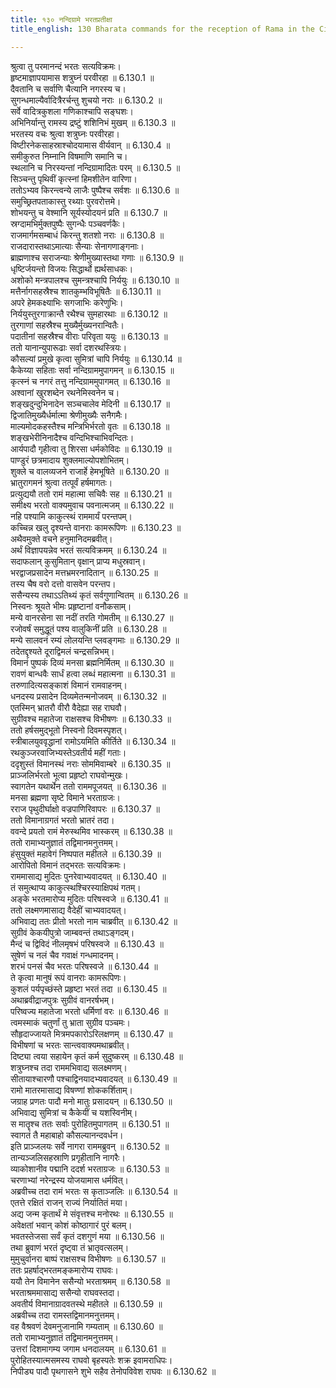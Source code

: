 ```yaml
---
title: १३० नन्दिग्रामे भरतप्रतीक्षा
title_english: 130 Bharata commands for the reception of Rama in the City of Ayodhya

---
```

<div class="audioEmbed"  caption="श्रीराम-हरिसीताराममूर्ति-घनपाठिभ्यां वचनम्" src="https://archive.org/download/Ramayana-recitation-Sriram-harisItArAmamUrti-Ghanapaati-v2/Kanda_6/Kanda_6_YK-127-Bharata_commands_for_the_reception_of_Rama_in_the_City of _0.mp3"></div>

श्रुत्वा तु परमानन्दं भरतः सत्यविक्रमः।  
हृष्टमाज्ञापयामास शत्रुघ्नं परवीरहा ॥ 6.130.1 ॥   
दैवतानि च सर्वाणि चैत्यानि नगरस्य च।  
सुगन्धमाल्यैर्वादित्रैरर्चन्तु शुचयो नराः ॥ 6.130.2 ॥   
सर्वे वादित्रकुशला गणिकाश्चापि सङ्घशः।  
अभिनिर्यान्तु रामस्य द्रष्टुं शशिनिभं मुखम् ॥ 6.130.3 ॥   
भरतस्य वचः श्रुत्वा शत्रुघ्नः परवीरहा।  
विष्टीरनेकसाहस्राश्चोदयामास वीर्यवान् ॥ 6.130.4 ॥   
समीकुरुत निम्नानि विषमाणि समानि च।  
स्थलानि च निरस्यन्तां नन्दिग्रामादितः परम् ॥ 6.130.5 ॥   
सिञ्चन्तु पृथिवीं कृत्स्नां हिमशीतेन वारिणा।  
ततोऽभ्यव किरन्त्वन्ये लाजैः पुष्पैश्च सर्वशः ॥ 6.130.6 ॥   
समुच्छ्रितपताकास्तु रथ्याः पुरवरोत्तमे।  
शोभयन्तु च वेश्मानि सूर्यस्योदयनं प्रति ॥ 6.130.7 ॥   
स्रग्दामभिर्मुक्तपुष्पैः सुगन्धैः पञ्चवर्णकैः।  
राजमार्गमसम्बाधं किरन्तु शतशो नराः ॥ 6.130.8 ॥   
राजदारास्तथाऽमात्याः सैन्याः सेनागणाङ्गनाः।  
ब्राह्मणाश्च सराजन्याः श्रेणीमुख्यास्तथा गणाः ॥ 6.130.9 ॥   
धृष्टिर्जयन्तो विजयः सिद्धार्थो ह्यर्थसाधकः।  
अशोको मन्त्रपालश्च सुमन्त्रश्चापि निर्ययुः ॥ 6.130.10 ॥   
मत्तैर्नागसहस्रैश्च शातकुम्भविभूषितैः ॥ 6.130.11 ॥   
अपरे हेमकक्ष्याभिः सगजाभिः करेणुभिः।  
निर्ययुस्तुरगाक्रान्तै रथैश्च सुमहारथाः ॥ 6.130.12 ॥   
तुरगाणां सहस्रैश्च मुख्यैर्मुख्यनरान्वितैः।  
पदातीनां सहस्रैश्च वीराः परिवृता ययुः ॥ 6.130.13 ॥   
ततो यानान्युपारूढाः सर्वा दशरथस्त्रियः।  
कौसल्यां प्रमुखे कृत्वा सुमित्रां चापि निर्ययुः ॥ 6.130.14 ॥   
कैकेय्या सहिताः सर्वा नन्दिग्राममुपागमन् ॥ 6.130.15 ॥   
कृत्स्नं च नगरं तत्तु नन्दिग्राममुपागमत् ॥ 6.130.16 ॥   
अश्वानां खुरशब्देन रथनेमिस्वनेन च।  
शङ्खदुन्दुभिनादेन सञ्चचालेव मेदिनी ॥ 6.130.17 ॥   
द्विजातिमुख्यैर्धर्मात्मा श्रेणीमुख्यैः सनैगमैः।  
माल्यमोदकहस्तैश्च मन्त्रिभिर्भरतो वृतः ॥ 6.130.18 ॥   
शङ्खभेरीनिनादैश्च वन्दिभिश्चाभिवन्दितः।  
आर्यपादौ गृहीत्वा तु शिरसा धर्मकोविदः ॥ 6.130.19 ॥   
पाण्डुरं छत्रमादाय शुक्लमाल्योपशोभितम्।  
शुक्ले च वालव्यजने राजार्हे हेमभूषिते ॥ 6.130.20 ॥   
भ्रातुरागमनं श्रुत्वा तत्पूर्वं हर्षमागतः।  
प्रत्युद्ययौ ततो रामं महात्मा सचिवैः सह ॥ 6.130.21 ॥   
समीक्ष्य भरतो वाक्यमुवाच पवनात्मजम् ॥ 6.130.22 ॥   
नहि पश्यामि काकुत्स्थं राममार्यं परन्तपम्।  
कच्चिन्न खलु दृश्यन्ते वानराः कामरूपिणः ॥ 6.130.23 ॥   
अथैवमुक्ते वचने हनुमानिदमब्रवीत्।  
अर्थं विज्ञापयन्नेव भरतं सत्यविक्रमम् ॥ 6.130.24 ॥   
सदाफलान् कुसुमितान् वृक्षान् प्राप्य मधुस्रवान्।  
भरद्वाजप्रसादेन मत्तभ्रमरनादितान् ॥ 6.130.25 ॥   
तस्य चैष वरो दत्तो वासवेन परन्तप।  
ससैन्यस्य तथाऽऽतिथ्यं कृतं सर्वगुणान्वितम् ॥ 6.130.26 ॥   
निस्वनः श्रूयते भीमः प्रहृष्टानां वनौकसाम्।  
मन्ये वानरसेना सा नदीं तरति गोमतीम् ॥ 6.130.27 ॥   
रजोवर्षं समुद्धूतं पश्य वालुकिनीं प्रति ॥ 6.130.28 ॥   
मन्ये सालवनं रम्यं लोलयन्ति प्लवङ्गमाः ॥ 6.130.29 ॥   
तदेतद्दृश्यते दूराद्विमलं चन्द्रसन्निभम्।  
विमानं पुष्पकं दिव्यं मनसा ब्रह्मनिर्मितम् ॥ 6.130.30 ॥   
रावणं बान्धवैः सार्धं हत्वा लब्धं महात्मना ॥ 6.130.31 ॥   
तरुणादित्यसङ्काशं विमानं रामवाहनम्।  
धनदस्य प्रसादेन दिव्यमेतन्मनोजवम् ॥ 6.130.32 ॥   
एतस्मिन् भ्रातरौ वीरौ वैदेह्या सह राघवौ।  
सुग्रीवश्च महातेजा राक्षसश्च विभीषणः ॥ 6.130.33 ॥   
ततो हर्षसमुद्भूतो निस्वनो दिवमस्पृशत्।  
स्त्रीबालयुववृद्धानां रामोऽयमिति कीर्तिते ॥ 6.130.34 ॥   
रथकुञ्जरवाजिभ्यस्तेऽवतीर्य महीं गताः।  
ददृशुस्तं विमानस्थं नराः सोममिवाम्बरे ॥ 6.130.35 ॥   
प्राञ्जलिर्भरतो भूत्वा प्रहृष्टो राघवोन्मुखः।  
स्वागतेन यथार्थेन ततो राममपूजयत् ॥ 6.130.36 ॥   
मनसा ब्रह्मणा सृष्टे विमाने भरताग्रजः।  
रराज पृथुदीर्घाक्षो वज्रपाणिरिवापरः ॥ 6.130.37 ॥   
ततो विमानाग्रगतं भरतो भ्रातरं तदा।  
ववन्दे प्रयतो रामं मेरुस्थमिव भास्करम् ॥ 6.130.38 ॥   
ततो रामाभ्यनुज्ञातं तद्विमानमनुत्तमम्।  
हंसुयुक्तं महावेगं निष्पपात महीतले ॥ 6.130.39 ॥   
आरोपितो विमानं तद्भरतः सत्यविक्रमः।  
राममासाद्य मुदितः पुनरेवाभ्यवादयत् ॥ 6.130.40 ॥   
तं समुत्थाप्य काकुत्स्थश्चिरस्याक्षिपथं गतम्।  
अङ्के भरतमारोप्य मुदितः परिषस्वजे ॥ 6.130.41 ॥   
ततो लक्ष्मणमासाद्य वैदेहीं चाभ्यवादयत्।  
अभिवाद्य ततः प्रीतो भरतो नाम चाब्रवीत् ॥ 6.130.42 ॥   
सुग्रीवं केकयीपुत्रो जाम्बवन्तं तथाऽङ्गदम्।  
मैन्दं च द्विविदं नीलमृषभं परिषस्वजे ॥ 6.130.43 ॥   
सुषेणं च नलं चैव गवाक्षं गन्धमादनम्।  
शरभं पनसं चैव भरतः परिषस्वजे ॥ 6.130.44 ॥   
ते कृत्वा मानुषं रूपं वानराः कामरूपिणः।  
कुशलं पर्यपृच्छंस्ते प्रहृष्टा भरतं तदा ॥ 6.130.45 ॥   
अथाब्रवीद्राजपुत्रः सुग्रीवं वानरर्षभम्।  
परिष्वज्य महातेजा भरतो धर्मिणां वरः ॥ 6.130.46 ॥   
त्वमस्माकं चतुर्णां तु भ्राता सुग्रीव पञ्चमः।  
सौहृदाज्जायते मित्रमपकारोऽरिलक्षणम् ॥ 6.130.47 ॥   
विभीषणां च भरतः सान्त्ववाक्यमथाब्रवीत्।  
दिष्ट्या त्वया सहायेन कृतं कर्म सुदुष्करम् ॥ 6.130.48 ॥   
शत्रुघ्नश्च तदा राममभिवाद्य सलक्ष्मणम्।  
सीतायाश्चारणौ पश्चाद्विनयादभ्यवादयत् ॥ 6.130.49 ॥   
रामो मातरमासाद्य विषण्णां शोककर्शिताम्।  
जग्राह प्रणतः पादौ मनो मातुः प्रसादयन् ॥ 6.130.50 ॥   
अभिवाद्य सुमित्रां च कैकेयीं च यशस्विनीम्।  
स मातॄश्च ततः सर्वाः पुरोहितमुपागतम् ॥ 6.130.51 ॥   
स्वागतं तै महाबाहो कौसल्यानन्दवर्धन।  
इति प्राञ्जलयः सर्वे नागरा राममब्रुवन् ॥ 6.130.52 ॥   
तान्यञ्जलिसहस्राणि प्रगृहीतानि नागरैः।  
व्याकोशानीव पद्मानि ददर्श भरताग्रजः ॥ 6.130.53 ॥   
चरणाभ्यां नरेन्द्रस्य योजयामास धर्मवित्।  
अब्रवीच्च तदा रामं भरतः स कृताञ्जलिः ॥ 6.130.54 ॥   
एतत्ते रक्षितं राजन् राज्यं निर्यातितं मया।  
अद्य जन्म कृतार्थं मे संवृत्तश्च मनोरथः ॥ 6.130.55 ॥   
अवेक्षतां भवान् कोशं कोष्ठागारं पुरं बलम्।  
भवतस्तेजसा सर्वं कृतं दशगुणं मया ॥ 6.130.56 ॥   
तथा ब्रुवाणं भरतं दृष्ट्वा तं भ्रातृवत्सलम्।  
मुमुचुर्वानरा बाष्पं राक्षसश्च विभीषणः ॥ 6.130.57 ॥   
ततः प्रहर्षाद्भरतमङ्कमारोप्य राघवः।  
ययौ तेन विमानेन ससैन्यो भरताश्रमम् ॥ 6.130.58 ॥   
भरताश्रममासाद्य ससैन्यो राघवस्तदा।  
अवतीर्य विमानाग्रादवतस्थे महीतले ॥ 6.130.59 ॥   
अब्रवीच्च तदा रामस्तद्विमानमनुत्तमम्।  
वह वैश्रवणं देवमनुजानामि गम्यताम् ॥ 6.130.60 ॥   
ततो रामाभ्यनुज्ञातं तद्विमानमनुत्तमम्।  
उत्तरां दिशमागम्य जगाम धनदालयम् ॥ 6.130.61 ॥   
पुरोहितस्यात्मसमस्य राघवो बृहस्पतेः शक्र इवामराधिपः।  
निपीड्य पादौ पृथगासने शुभे सहैव तेनोपविवेश राघवः ॥ 6.130.62 ॥   